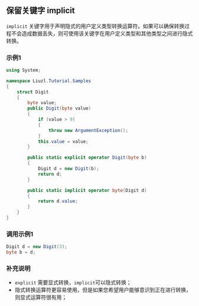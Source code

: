 ## 保留关键字 implicit
`implicit` 关键字用于声明隐式的用户定义类型转换运算符。如果可以确保转换过程不会造成数据丢失，则可使用该关键字在用户定义类型和其他类型之间进行隐式转换。

### 示例1
```csharp
using System;

namespace Liuzl.Tutorial.Samples
{
    struct Digit
    {
        byte value;
        public Digit(byte value)
        {
            if (value > 9)
            {
                throw new ArgumentException();
            }
            this.value = value;
        }

        public static explicit operator Digit(byte b)
        {
            Digit d = new Digit(b);
            return d;
        }

        public static implicit operator byte(Digit d)
        {
            return d.value;
        }
    }
}
```

### 调用示例1
```csharp
Digit d = new Digit(3);
byte b = d;
```

### 补充说明
* `explicit` 需要显式转换，`implicit`可以隐式转换；
* 隐式转换运算符更容易使用，但是如果您希望用户能够意识到正在进行转换，则显式运算符很有用；